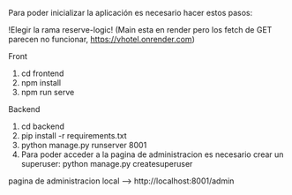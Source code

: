 Para poder inicializar la aplicación es necesario hacer estos pasos:

!Elegir la rama reserve-logic! (Main esta en render pero los fetch de GET parecen no funcionar, https://vhotel.onrender.com)

Front
1. cd frontend
2. npm install
3. npm run serve

Backend
1. cd backend
2. pip install -r requirements.txt
3. python manage.py runserver 8001
4. Para poder acceder a la pagina de administracion es necesario crear un superuser: python manage.py createsuperuser

pagina de administracion local --> http://localhost:8001/admin
